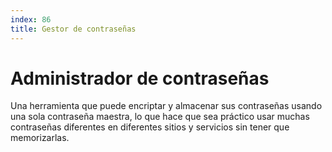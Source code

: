 ```yaml
---
index: 86
title: Gestor de contraseñas
---
```

# Administrador de contraseñas 

Una herramienta que puede encriptar y almacenar sus contraseñas usando una sola contraseña maestra, lo que hace que sea práctico usar muchas contraseñas diferentes en diferentes sitios y servicios sin tener que memorizarlas.